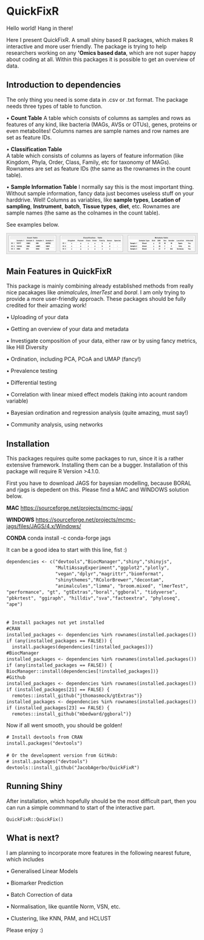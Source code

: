 # QuickFixR
Hello world! Hang in there!

Here I present QuickFixR. A small shiny based R packages, which makes R interactive and more user friendly. The package is trying to help researchers working on any **'Omics based data**, which are not super happy about coding at all. Within this packages it is possible to get an overview of data.

## Introduction to dependencies

The only thing you need is some data in .csv or .txt format. The package needs three types of table to function.

• **Count Table**
    A table which consists of columns as samples and rows as features of any kind, like bacteria (MAGs, AVSs or OTUs), genes, proteins or even metabolites!
    Columns names are sample names and row names are set as feature IDs.

• **Classification Table**   
  A table which consists of columns as layers of feature information (like Kingdom, Phyla, Order, Class, Family, etc for taxonomy of MAGs). Rownames are set as       feature IDs (the same as the rownames in the count table).

• **Sample Information Table**
  I normally say this is the most important thing. Without sample information, fancy data just becomes useless stuff on your harddrive. Well! Columns as variables, like **sample types**, **Location of sampling**, **Instrument**, **batch**, **Tissue types**, **diet**, etc.
  Rownames are sample names (the same as the colnames in the count table).

See examples below.

![alt text](https://github.com/JacobAgerbo/QuickFixR/blob/main/inst/shiny/www/data_example.png)

## Main Features in QuickFixR

This package is mainly combining already established methods from really nice pacakages like _animalcules_, _lmerTest_ and _boral_. I am only trying to provide a more user-friendly approach. These packages should be fully credited for their amazing work!

• Uploading of your data

• Getting an overview of your data and metadata

• Investigate composition of your data, either raw or by using fancy metrics, like Hill Diversity

• Ordination, including PCA, PCoA and UMAP (fancy!)

• Prevalence testing

• Differential testing

• Correlation with linear mixed effect models (taking into acount random variable)

• Bayesian ordination and regression analysis (quite amazing, must say!)

• Community analysis, using networks

## Installation

This packages requires quite some packages to run, since it is a rather extensive framework. Installing them can be a bugger.
Installation of this package will require R Version >4.1.0.

First you have to download JAGS for bayesian modelling, because BORAL and rjags is depedent on this. Please find a MAC and WINDOWS solution below.

**MAC**
https://sourceforge.net/projects/mcmc-jags/

**WINDOWS**
https://sourceforge.net/projects/mcmc-jags/files/JAGS/4.x/Windows/

**CONDA**
conda install -c conda-forge jags

It can be a good idea to start with this line, fist :)


```{r Installation of dependencies, include = FALSE}   
dependencies <- c("devtools","BiocManager","shiny","shinyjs",
                  "MultiAssayExperiment","ggplot2","plotly",
                  "vegan","dplyr","magrittr","biomformat",
                  "shinythemes","RColorBrewer","decontam",
                  "animalcules","limma", "broom.mixed", "lmerTest", "performance", "gt", "gtExtras","boral","ggboral", "tidyverse", "pbkrtest", "ggiraph", "hilldiv","sva","factoextra", "phyloseq", "ape")


# Install packages not yet installed
#CRAN
installed_packages <- dependencies %in% rownames(installed.packages())
if (any(installed_packages == FALSE)) {
  install.packages(dependencies[!installed_packages])}
#BiocManager
installed_packages <- dependencies %in% rownames(installed.packages())
if (any(installed_packages == FALSE)) {
BiocManager::install(dependencies[!installed_packages])}
#Github
installed_packages <- dependencies %in% rownames(installed.packages())
if (installed_packages[21] == FALSE) {
  remotes::install_github("jthomasmock/gtExtras")}
installed_packages <- dependencies %in% rownames(installed.packages())
if (installed_packages[23] == FALSE) {
  remotes::install_github("mbedward/ggboral")}
```
Now if all went smooth, you should be golden!

```{r Installation, include = FALSE}
# Install devtools from CRAN
install.packages("devtools")

# Or the development version from GitHub:
# install.packages("devtools")
devtools::install_github("JacobAgerbo/QuickFixR")
```

## Running Shiny
After installation, which hopefully should be the most difficult part, then you can run a simple commmand to start of the interactive part.
```{r Run QuickFixR, include = FALSE}
QuickFixR::QuickFix()
```

## What is next?

I am planning to incorporate more features in the following nearest future, which includes

• Generalised Linear Models

• Biomarker Prediction

• Batch Correction of data

• Normalisation, like quantile Norm, VSN, etc.

• Clustering, like KNN, PAM, and HCLUST

Please enjoy :)
